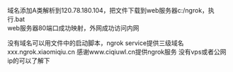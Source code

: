 域名添加A类解析到120.78.180.104，把文件下载到web服务器c:/ngrok，执行.bat  
web服务器80端口成功映射，外网成功访问内网

没有域名可以用文件中的启动脚本，ngrok service提供三级域名xxx.ngrok.xiaomiqiu.cn
感谢www.ciqiuwl.cn提供ngrok服务
没有vps或者公网ip的可以了解下
